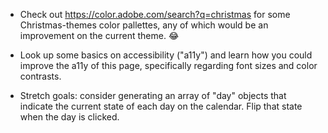 - Check out <https://color.adobe.com/search?q=christmas> for some Christmas-themes color pallettes, any of which would be an improvement on the current theme. 😂

- Look up some basics on accessibility ("a11y") and learn how you could improve the a11y of this page, specifically regarding font sizes and color contrasts.

- Stretch goals: consider generating an array of "day" objects that indicate the current state of each day on the calendar. Flip that state when the day is clicked.
